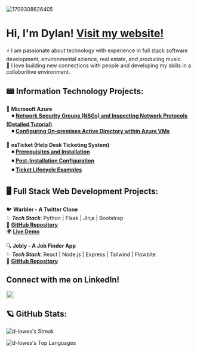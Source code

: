 
![1709308626405](https://github.com/d-lowes/d-lowes/assets/121920809/21e404b4-0086-4618-868f-bf100abec374)

<h1> Hi, I'm Dylan! <a href="https://www.dylanlowes.dev">Visit my website!</a></h1>
⚡ I am passionate about technology with experience in full stack software development, environmental science, real estate, and producing music.
<br>
🌱 I love building new connections with people and developing my skills in a collaboritive environment.

<h2>📟 Information Technology Projects:</h2>

🌌 **Microsoft Azure**  
&emsp;◾ **[Network Security Groups (NSGs) and Inspecting Network Protocols (Detailed Tutorial)](https://github.com/d-lowes/azure-network-protocols)**  
&emsp;◾ **[Configuring On-premises Active Directory within Azure VMs](https://github.com/d-lowes/configure-active-directory)**  

📠 **osTicket (Help Desk Ticketing System)**  
&emsp;◾ **[Prerequisites and Installation](https://github.com/d-lowes/osticket-prereqs)**  
&emsp;◾ **[Post-Installation Configuration](https://github.com/d-lowes/osticket-post-install-config)**  
&emsp;◾ **[Ticket Lifecycle Examples](https://github.com/d-lowes/osticket-ticket-lifecycle)**  


<h2>🖥️ Full Stack Web Development Projects:</h2>

🐦 **Warbler - A Twitter Clone**  
✨ ***Tech Stack***: Python | Flask | Jinja | Bootstrap  
🔗 **[GitHub Repository](https://github.com/d-lowes/flask-warbler)**  
🌍 **[Live Demo](https://warbler-twitter-clone-by-d-lowes.onrender.com/)**  


🔍 **Jobly - A Job Finder App**  
✨ ***Tech Stack***: React | Node.js | Express | Tailwind | Flowbite  
🔗 **[GitHub Repository](https://github.com/d-lowes/jobly-frontend)**


<h2>Connect with me on LinkedIn!</h2>

[<img align="left" alt="DylanLowes | LinkedIn" width="22px" src="https://cdn.simpleicons.org/linkedin/0077B5/FFFFFF" />][linkedin]

[linkedin]: https://linkedin.com/in/dylanlowes
<br>


<h2>🪐 GitHub Stats:</h2>

![d-lowes's Streak](https://github-readme-streak-stats.herokuapp.com/?user=d-lowes&theme=tokyonight&hide_border=false)

![d-lowes's Top Languages](https://github-readme-stats.vercel.app/api/top-langs/?username=d-lowes&theme=tokyonight&show_icons=true&hide_border=false&layout=compact)
<!--
**d-lowes/d-lowes** is a ✨ _special_ ✨ repository because its `README.md` (this file) appears on your GitHub profile.

Here are some ideas to get you started:

- 🔭 I’m currently working on ...
- 🌱 I’m currently learning ...
- 👯 I’m looking to collaborate on ...
- 🤔 I’m looking for help with ...
- 💬 Ask me about ...
- 📫 How to reach me: ...
- ⚡ Fun fact: ...
-->
